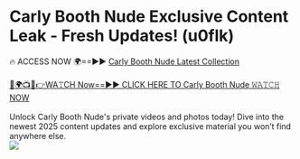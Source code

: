 # Carly Booth Nude Exclusive Content Leak - Fresh Updates! (u0flk)

🔥 ACCESS NOW 🌍==►► <a href="https://tinyurl.com/2mz8nhtm" rel="nofollow">Carly Booth Nude Latest Collection</a>
<br><br>
[🔴🌍📺📱👉WA𝚃CH Now==►► CLICK HERE TO Carly Booth Nude 𝚆𝙰𝚃𝙲𝙷 NOW](https://tinyurl.com/2mz8nhtm)
<br><br>
Unlock Carly Booth Nude's private videos and photos today! Dive into the newest 2025 content updates and explore exclusive material you won’t find anywhere else.
<br>
<a href="https://tinyurl.com/2mz8nhtm" rel="nofollow" data-target="animated-image.originalLink"><img src="https://camo.githubusercontent.com/8a4f000d20f83aca3bf7ec5f350d767afa0574a8a352519fd8cfa583a6f93a33/68747470733a2f2f692e696d6775722e636f6d2f644a486b345a712e676966" data-canonical-src="https://i.imgur.com/dJHk4Zq.gif" style="max-width: 100%; display: inline-block;" data-target="animated-image.originalImage"></a>
<br>
